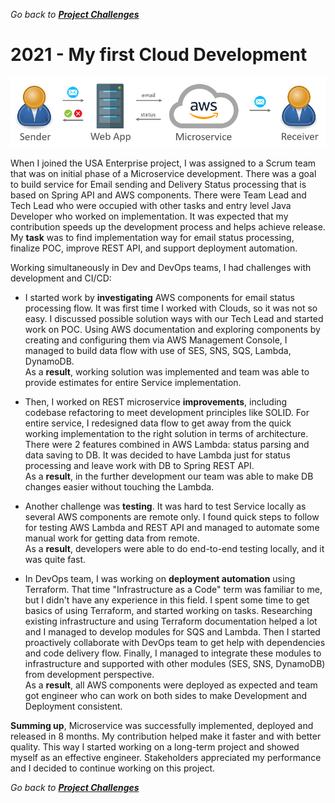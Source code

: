 *Go back to [**Project Challenges**](../../README.md#project-challenges)*

# 2021 - My first Cloud Development

![picture](../pictures/projects/Cloud-Email-Microservice.PNG)

When I joined the USA Enterprise project, I was assigned to a Scrum team that was on initial phase of a Microservice development.
There was a goal to build service for Email sending and Delivery Status processing that is based on Spring API and AWS components.
There were Team Lead and Tech Lead who were occupied with other tasks and entry level Java Developer who worked on implementation.
It was expected that my contribution speeds up the development process and helps achieve release.
My **task** was to find implementation way for email status processing, finalize POC, improve REST API, and support deployment automation.

Working simultaneously in Dev and DevOps teams, I had challenges with development and CI/CD:

- I started work by **investigating** AWS components for email status processing flow. 
  It was first time I worked with Clouds, so it was not so easy.
  I discussed possible solution ways with our Tech Lead and started work on POC.
  Using AWS documentation and exploring components by creating and configuring them via AWS Management Console, 
  I managed to build data flow with use of SES, SNS, SQS, Lambda, DynamoDB.<br>
  As a **result**, working solution was implemented and team was able to provide estimates for entire Service implementation.

- Then, I worked on REST microservice **improvements**,
  including codebase refactoring to meet development principles like SOLID.
  For entire service, I redesigned data flow to get away
  from the quick working implementation to the right solution in terms of architecture.
  There were 2 features combined in AWS Lambda: status parsing and data saving to DB.
  It was decided to have Lambda just for status processing and leave work with DB to Spring REST API.<br>
  As a **result**, in the further development our team was able to make DB changes easier without touching the Lambda.

- Another challenge was **testing**.
  It was hard to test Service locally as several AWS components are remote only.
  I found quick steps to follow for testing AWS Lambda and REST API and managed to automate some manual work for getting data from remote.<br>
  As a **result**, developers were able to do end-to-end testing locally, and it was quite fast.

- In DevOps team, I was working on **deployment automation** using Terraform.
  That time "Infrastructure as a Code" term was familiar to me, but I didn't have any experience in this field.
  I spent some time to get basics of using Terraform, and started working on tasks.
  Researching existing infrastructure and using Terraform documentation helped a lot and I managed to develop modules for SQS and Lambda.
  Then I started proactively collaborate with DevOps team to get help with dependencies and code delivery flow.
  Finally, I managed to integrate these modules to infrastructure 
  and supported with other modules (SES, SNS, DynamoDB) from development perspective.<br>
  As a **result**, all AWS components were deployed as expected 
  and team got engineer who can work on both sides to make Development and Deployment consistent.

**Summing up**, Microservice was successfully implemented, deployed and released in 8 months.
My contribution helped make it faster and with better quality.
This way I started working on a long-term project and showed myself as an effective engineer.
Stakeholders appreciated my performance and I decided to continue working on this project.

*Go back to [**Project Challenges**](../../README.md#project-challenges)*